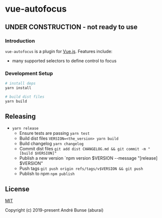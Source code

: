 # vue-autofocus

## UNDER CONSTRUCTION - not ready to use

### Introduction

`vue-autofocus` is a plugin for [Vue.js](http://vuejs.org). Features include:

- many supported selectors to define control to focus

### Development Setup

``` bash
# install deps
yarn install

# build dist files
yarn build
```

## Releasing

- `yarn release`
  - Ensure tests are passing `yarn test`
  - Build dist files `VERSION=<the_version> yarn build`
  - Build changelog `yarn changelog`
  - Commit dist files `git add dist CHANGELOG.md && git commit -m "[build $VERSION]"`
  - Publish a new version `npm version $VERSION --message "[release] $VERSION"
  - Push tags `git push origin refs/tags/v$VERSION && git push`
  - Publish to npm `npm publish`

## License

[MIT](http://opensource.org/licenses/MIT)

Copyright (c) 2019-present André Bunse (aburai)
